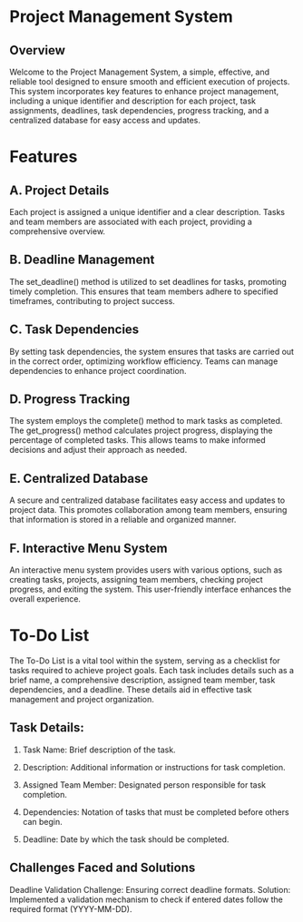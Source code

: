 # Project Management System
## Overview

Welcome to the Project Management System, a simple, effective, and reliable tool designed to ensure smooth and efficient execution of projects. This system incorporates key features to enhance project management, including a unique identifier and description for each project, task assignments, deadlines, task dependencies, progress tracking, and a centralized database for easy access and updates.

# Features
## A. Project Details
Each project is assigned a unique identifier and a clear description. Tasks and team members are associated with each project, providing a comprehensive overview.

## B. Deadline Management
The set_deadline() method is utilized to set deadlines for tasks, promoting timely completion. This ensures that team members adhere to specified timeframes, contributing to project success.

## C. Task Dependencies
By setting task dependencies, the system ensures that tasks are carried out in the correct order, optimizing workflow efficiency. Teams can manage dependencies to enhance project coordination.

## D. Progress Tracking
The system employs the complete() method to mark tasks as completed. The get_progress() method calculates project progress, displaying the percentage of completed tasks. This allows teams to make informed decisions and adjust their approach as needed.

## E. Centralized Database
A secure and centralized database facilitates easy access and updates to project data. This promotes collaboration among team members, ensuring that information is stored in a reliable and organized manner.

## F. Interactive Menu System
An interactive menu system provides users with various options, such as creating tasks, projects, assigning team members, checking project progress, and exiting the system. This user-friendly interface enhances the overall experience.

# To-Do List
The To-Do List is a vital tool within the system, serving as a checklist for tasks required to achieve project goals. Each task includes details such as a brief name, a comprehensive description, assigned team member, task dependencies, and a deadline. These details aid in effective task management and project organization.

## Task Details:

1. Task Name: Brief description of the task.

2. Description: Additional information or instructions for task completion.

3. Assigned Team Member: Designated person responsible for task completion.

4. Dependencies: Notation of tasks that must be completed before others can begin.

5. Deadline: Date by which the task should be completed.

## Challenges Faced and Solutions

Deadline Validation
Challenge: Ensuring correct deadline formats.
Solution: Implemented a validation mechanism to check if entered dates follow the required format (YYYY-MM-DD).
